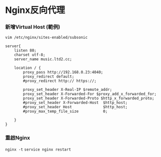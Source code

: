 # Nginx反向代理

### 新增Virtual Host (範例)
`vim /etc/nginx/sites-enabled/subsonic`

```
server{
    listen 80;
    charset utf-8;
    server_name music.ltd2.cc;

    location / {
        proxy_pass http://192.168.0.23:4040;
        proxy_redirect default;
        #proxy_redirect http:// https://;

        proxy_set_header X-Real-IP $remote_addr;
        proxy_set_header X-Forwarded-For $proxy_add_x_forwarded_for;
        proxy_set_header X-Forwarded-Proto $http_x_forwarded_proto;
        #proxy_set_header X-Forwarded-Host  $http_host;
        #proxy_set_header Host              $http_host;
        #proxy_max_temp_file_size           0;

    }
}
```

### 重啟Nginx
`nginx -t`
`service nginx restart`